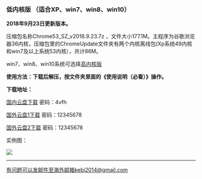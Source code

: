 ### 低内核版 （适合XP、win7、win8、win10）

**2018年9月23日更新版本。**

压缩包名称Chrome53_SZ_v2018.9.23.7z ，文件大小177.1M。主程序为谷歌浏览器36内核，压缩包里的ChromeUpdate文件夹有两个内核离线包(Xp系统49内核和win7及以上系统53内核），共计86M。

win7、win8、win10系统可选择[高内核版](https://github.com/Alvin9999/new-pac/wiki/%E9%AB%98%E5%86%85%E6%A0%B8%E7%89%88)


**使用方法：下载后解压，按文件夹里面的《使用说明（必看）》操作。**

**下载地址：**

[国内云盘下载](https://pan.baidu.com/s/1a96YW6mH0OYN_vsCw2w9vg) 密码：4vfh 

[国外云盘1下载](http://45.32.141.248:8000/f/988efc1920/) 密码：12345678

[国外云盘2下载](http://108.61.224.82:8000/f/b165a6111e/) 密码：12345678

实例图：

![](https://raw.githubusercontent.com/Alvin9999/pac2/master/softimag/53sz1.png)

***

有问题可以发邮件至海外邮箱kebi2014@gmail.com